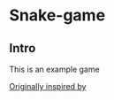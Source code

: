 # Snake-game

## Intro

This is an example game


[Originally inspired by](https://thepythoncode.com/code/make-a-snake-game-with-pygame-in-python)
